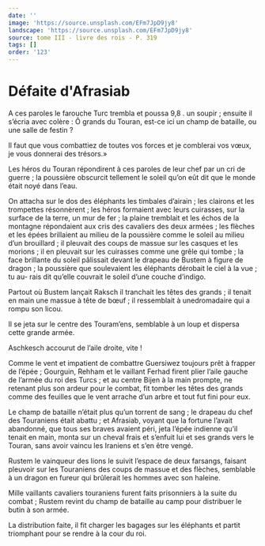 ```yaml
---
date: ''
image: 'https://source.unsplash.com/EFm7JpD9jy8'
landscape: 'https://source.unsplash.com/EFm7JpD9jy8'
source: tome III - livre des rois - P. 319
tags: []
order: '123'
---
```


# Défaite d'Afrasiab

A ces paroles le farouche Turc trembla et poussa 9,8 . un soupir ; ensuite il s’écria avec colère : Ô grands du Touran, est-ce ici un champ de bataille, ou une salle de festin ?

Il faut que vous combattiez de toutes vos forces et je comblerai vos vœux, je vous donnerai des trésors.»

Les héros du Touran répondirent à ces paroles de leur chef par un cri de guerre ; la poussière obscurcit tellement le soleil qu’on eût dit que le monde était noyé dans l’eau.

On attacha sur le dos des éléphants les timbales d’airain ; les clairons et les trompettes résonnèrent ; les héros formaient avec leurs cuirasses, sur la surface de la terre, un mur de fer ; la plaine tremblait et les échos de la montagne répondaient aux cris des cavaliers des deux armées ; les flèches et les épées brillaient au milieu de la poussière comme le soleil au milieu d’un brouillard ; il pleuvait des coups de massue sur les casques et les morions ; il en pleuvait sur les cuirasses comme une grêle qui tombe ; la face brillante du soleil pâlissait devant le drapeau de Bustem à figure de dragon ; la poussière que soulevaient les éléphants dérobait le ciel à la vue ; tu au-
rais dit qu’elle couvrait le soleil d’une couche d’indigo.

Partout où Bustem lançait Raksch il tranchait les têtes des grands ; il tenait en main une massue à tête de bœuf ; il ressemblait à unedromadaire qui a rompu son licou.

Il se jeta sur le centre des Touram’ens, semblable à un loup et dispersa cette grande armée.

Aschkesch accourut de l’aile droite, vite !

Comme le vent et impatient de combattre Guersiwez toujours prêt à frapper de l’épée ; Gourguin, Rehham et le vaillant Ferhad firent plier l’aile gauche de l’armée du roi des Turcs ; et au centre Bijen à la main prompte, ne retenant plus son ardeur pour le combat, fit tomber les têtes des grands comme des feuilles que le vent arrache d’un arbre et tout fut fini pour eux.

Le champ de bataille n’était plus qu’un torrent de sang ; le drapeau du chef des Touraniens était abattu ; et Afrasiab, voyant que la fortune l’avait abandonné, que tous ses braves avaient péri, jeta l’épée indienne qu’il tenait en main, monta sur un cheval frais et s’enfuit lui et ses grands vers le Touran, sans avoir vaincu les Iraniens et s’en être vengé.

Rustem le vainqueur des lions le suivit l’espace de deux farsangs, faisant pleuvoir sur les Touraniens des coups de massue et des flèches, semblable à un dragon en fureur qui brûlerait les hommes avec son haleine.

Mille vaillants cavaliers touraniens furent faits prisonniers à la suite du combat ; Rustem revint du champ de bataille au camp pour distribuer le butin à son armée.

La distribution faite, il fit charger les bagages sur les éléphants et partit triomphant pour se rendre à la cour du roi.

